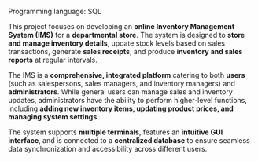 Programming language: SQL

This project focuses on developing an **online Inventory Management System (IMS)** for a **departmental store**. The system is designed to **store and manage inventory details**, update stock levels based on sales transactions, generate **sales receipts**, and produce **inventory and sales reports** at regular intervals.

The IMS is a **comprehensive, integrated platform** catering to both **users** (such as salespersons, sales managers, and inventory managers) and **administrators**. While general users can manage sales and inventory updates, administrators have the ability to perform higher-level functions, including **adding new inventory items, updating product prices, and managing system settings**.

The system supports **multiple terminals**, features an **intuitive GUI interface**, and is connected to a **centralized database** to ensure seamless data synchronization and accessibility across different users.
